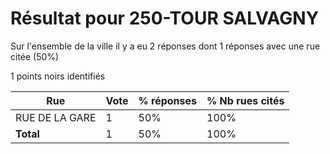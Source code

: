 # Résultat pour 250-TOUR SALVAGNY

Sur l'ensemble de la ville il y a eu 2 réponses dont 1 réponses avec une rue citée (50%)

1 points noirs identifiés

| Rue | Vote | % réponses | % Nb rues cités|
|-----|------|------------|----------------|
| RUE DE LA GARE | 1 | 50% | 100%|
| **Total** | 1 | 50% | 100%|
